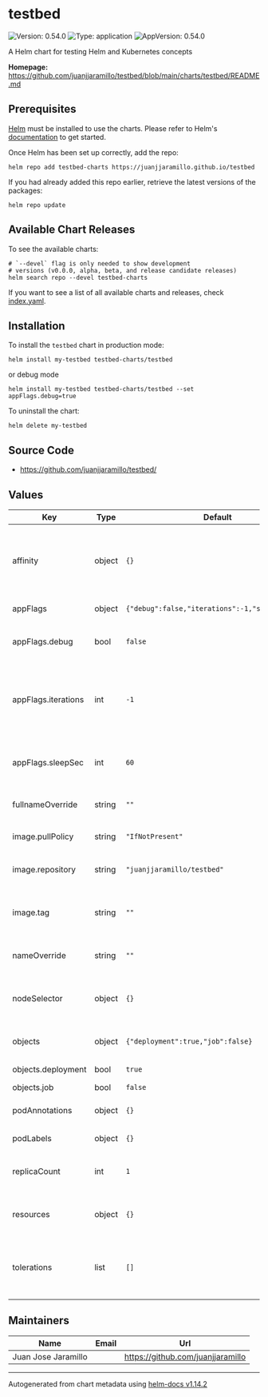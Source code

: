 # testbed

![Version: 0.54.0](https://img.shields.io/badge/Version-0.54.0-informational?style=flat-square) ![Type: application](https://img.shields.io/badge/Type-application-informational?style=flat-square) ![AppVersion: 0.54.0](https://img.shields.io/badge/AppVersion-0.54.0-informational?style=flat-square)

A Helm chart for testing Helm and Kubernetes concepts

**Homepage:** <https://github.com/juanjjaramillo/testbed/blob/main/charts/testbed/README.md>

## Prerequisites

[Helm](https://helm.sh) must be installed to use the charts.  Please refer to Helm's [documentation](https://helm.sh/docs) to get started.

Once Helm has been set up correctly, add the repo:
```shell
helm repo add testbed-charts https://juanjjaramillo.github.io/testbed
```

If you had already added this repo earlier, retrieve the latest versions of the packages:
```shell
helm repo update
```

## Available Chart Releases

To see the available charts:
```shell
# `--devel` flag is only needed to show development
# versions (v0.0.0, alpha, beta, and release candidate releases)
helm search repo --devel testbed-charts
```

If you want to see a list of all available charts and releases, check [index.yaml](https://juanjjaramillo.github.io/testbed/index.yaml).

## Installation

To install the `testbed` chart in production mode:
```shell
helm install my-testbed testbed-charts/testbed
```
or debug mode
```shell
helm install my-testbed testbed-charts/testbed --set appFlags.debug=true
```

To uninstall the chart:
```shell
helm delete my-testbed
```

## Source Code

* <https://github.com/juanjjaramillo/testbed/>

## Values

| Key | Type | Default | Description |
|-----|------|---------|-------------|
| affinity | object | `{}` | [Affinity and anti-affinity allow the scheduler to schedule pods with matching constraints](https://kubernetes.io/docs/concepts/scheduling-eviction/assign-pod-node/#affinity-and-anti-affinity) |
| appFlags | object | `{"debug":false,"iterations":-1,"sleepSec":60}` | Flags used in the Go app |
| appFlags.debug | bool | `false` | Whether to install the chart in debug mode |
| appFlags.iterations | int | `-1` | Defines how many times to print log message, a negative value means 'forever' |
| appFlags.sleepSec | int | `60` | Defines how many seconds to sleep before printing next log message |
| fullnameOverride | string | `""` | Overrides name used in `.metadata.name` |
| image.pullPolicy | string | `"IfNotPresent"` | Set it to either `IfNotPresent`, `Always` or `Never` |
| image.repository | string | `"juanjjaramillo/testbed"` | Overrides image repository |
| image.tag | string | `""` | Overrides image tag (default is chart `appVersion`) |
| nameOverride | string | `""` | Overrides name used in selector labels |
| nodeSelector | object | `{}` | [Specify the node labels you want the target node to have](https://kubernetes.io/docs/concepts/scheduling-eviction/assign-pod-node/#nodeselector) |
| objects | object | `{"deployment":true,"job":false}` | Kubernetes objects to create |
| objects.deployment | bool | `true` | [Deployment](https://kubernetes.io/docs/concepts/workloads/controllers/deployment/) object |
| objects.job | bool | `false` | [Job](https://kubernetes.io/docs/concepts/workloads/controllers/job/) object |
| podAnnotations | object | `{}` | [Annotations](https://kubernetes.io/docs/concepts/overview/working-with-objects/annotations/) specific to pods |
| podLabels | object | `{}` | Pod-specific labels |
| replicaCount | int | `1` | [Desired replica count](https://kubernetes.io/docs/concepts/workloads/controllers/deployment/#replicas) in a Deployment spec |
| resources | object | `{}` | [Resource management for pods and containers](https://kubernetes.io/docs/concepts/configuration/manage-resources-containers/) |
| tolerations | list | `[]` | [Tolerations allow the scheduler to schedule pods with matching taints](https://kubernetes.io/docs/concepts/scheduling-eviction/taint-and-toleration/) |

## Maintainers

| Name | Email | Url |
| ---- | ------ | --- |
| Juan Jose Jaramillo |  | <https://github.com/juanjjaramillo> |

----------------------------------------------
Autogenerated from chart metadata using [helm-docs v1.14.2](https://github.com/norwoodj/helm-docs/releases/v1.14.2)
